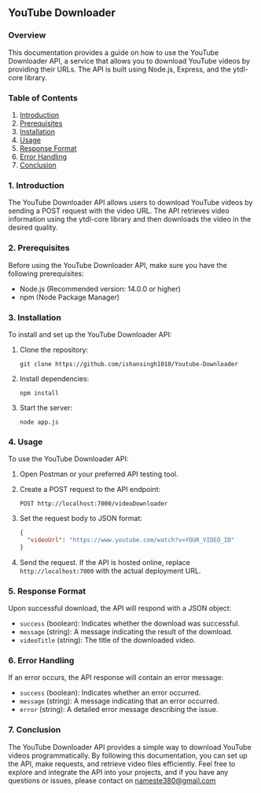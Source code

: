 ## YouTube Downloader

### Overview

This documentation provides a guide on how to use the YouTube Downloader API, a service that allows you to download YouTube videos by providing their URLs. The API is built using Node.js, Express, and the ytdl-core library.

### Table of Contents

1. [Introduction](#introduction)
2. [Prerequisites](#prerequisites)
3. [Installation](#installation)
4. [Usage](#usage)
5. [Response Format](#response-format)
6. [Error Handling](#error-handling)
7. [Conclusion](#conclusion)

### 1. Introduction

The YouTube Downloader API allows users to download YouTube videos by sending a POST request with the video URL. The API retrieves video information using the ytdl-core library and then downloads the video in the desired quality.

### 2. Prerequisites

Before using the YouTube Downloader API, make sure you have the following prerequisites:

- Node.js (Recommended version: 14.0.0 or higher)
- npm (Node Package Manager)

### 3. Installation

To install and set up the YouTube Downloader API:

1. Clone the repository:

   ```
   git clone https://github.com/ishansingh1010/Youtube-Downloader
   ```

2. Install dependencies:

   ```
   npm install
   ```

3. Start the server:

   ```
   node app.js
   ```

### 4. Usage

To use the YouTube Downloader API:

1. Open Postman or your preferred API testing tool.

2. Create a POST request to the API endpoint:

   ```
   POST http://localhost:7000/videoDownloader
   ```

3. Set the request body to JSON format:

   ```json
   {
     "videoUrl": "https://www.youtube.com/watch?v=YOUR_VIDEO_ID"
   }
   ```

4. Send the request. If the API is hosted online, replace `http://localhost:7000` with the actual deployment URL.

### 5. Response Format

Upon successful download, the API will respond with a JSON object:

- `success` (boolean): Indicates whether the download was successful.
- `message` (string): A message indicating the result of the download.
- `videoTitle` (string): The title of the downloaded video.

### 6. Error Handling

If an error occurs, the API response will contain an error message:

- `success` (boolean): Indicates whether an error occurred.
- `message` (string): A message indicating that an error occurred.
- `error` (string): A detailed error message describing the issue.

### 7. Conclusion

The YouTube Downloader API provides a simple way to download YouTube videos programmatically. By following this documentation, you can set up the API, make requests, and retrieve video files efficiently. Feel free to explore and integrate the API into your projects, and if you have any questions or issues, please contact on nameste380@gmail.com
